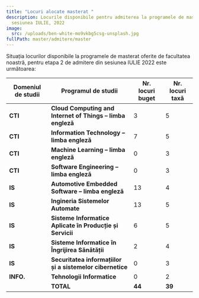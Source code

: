 ```yaml
---
title: "Locuri alocate masterat "
description: Locurile disponibile pentru admiterea la programele de masterat,
  sesiunea IULIE, 2022
image:
  src: /uploads/ben-white-mo9vkbg5csg-unsplash.jpg
fullPath: master/admitere/master
---
```

Situația locurilor disponibile la programele de masterat oferite de facultatea noastră, pentru etapa 2 de admitere din sesiunea IULIE 2022 este următoarea:

| **Domeniul de  studii** | **Programul de studii**                                    | **Nr. locuri buget** | **Nr. locuri taxă** |
| ----------------------- | ---------------------------------------------------------- | -------------------- | ------------------- |
| **CTI**                 | **Cloud Computing and Internet of Things – limba engleză** | 3                    | 5                   |
| **CTI**                 | **Information Technology – limba engleză**                 | 7                    | 5                   |
| **CTI**                 | **Machine Learning – limba engleză**                       | 0                    | 3                   |
| **CTI**                 | **Software Engineering – limba engleză**                   | 0                    | 3                   |
| **IS**                  | **Automotive Embedded Software – limba engleză**           | 13                   | 4                   |
| **IS**                  | **Ingineria Sistemelor Automate**                          | 13                   | 5                   |
| **IS**                  | **Sisteme Informatice Aplicate în Producție și Servicii**  | 6                    | 5                   |
| **IS**                  | **Sisteme Informatice în Îngrijirea Sănătății**            | 2                    | 4                   |
| **IS**                  | **Securitatea informațiilor și a sistemelor cibernetice**  | 0                    | 3                   |
| **INFO.**               | **Tehnologii Informatice**                                 | 0                    | 2                   |
|                         | **TOTAL**                                                  | **44**               | **39**              |